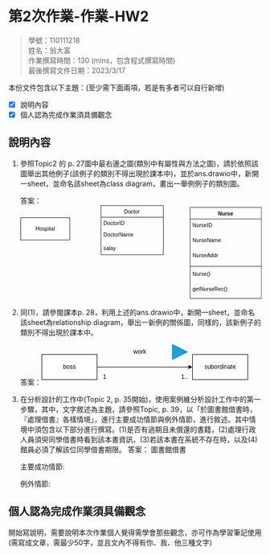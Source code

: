 # 第2次作業-作業-HW2
>
>學號：110111218
><br />
>姓名：翁大富
><br />
>作業撰寫時間：130 (mins，包含程式撰寫時間)
><br />
>最後撰寫文件日期：2023/3/17
>

本份文件包含以下主題：(至少需下面兩項，若是有多者可以自行新增)
- [x] 說明內容
- [x] 個人認為完成作業須具備觀念

## 說明內容

1. 參照Topic2 的 p. 27圖中最右邊之圖(類別中有屬性與方法之圖)，請於依照該圖舉出其他例子(該例子的類別不得出現於課本中)，並於ans.drawio中，新開一sheet，並命名該sheet為class diagram，畫出一舉例例子的類別圖。

    答案：<svg xmlns="http://www.w3.org/2000/svg" xmlns:xlink="http://www.w3.org/1999/xlink" version="1.1" width="541px" viewBox="-0.5 -0.5 541 212" content="&lt;mxfile&gt;&lt;diagram id=&quot;nVhawpruiTTqnRu64rEk&quot; name=&quot;第1頁&quot;&gt;&lt;mxGraphModel dx=&quot;785&quot; dy=&quot;568&quot; grid=&quot;1&quot; gridSize=&quot;10&quot; guides=&quot;1&quot; tooltips=&quot;1&quot; connect=&quot;1&quot; arrows=&quot;1&quot; fold=&quot;1&quot; page=&quot;1&quot; pageScale=&quot;1&quot; pageWidth=&quot;827&quot; pageHeight=&quot;1169&quot; math=&quot;0&quot; shadow=&quot;0&quot;&gt;&lt;root&gt;&lt;mxCell id=&quot;0&quot;/&gt;&lt;mxCell id=&quot;1&quot; parent=&quot;0&quot;/&gt;&lt;mxCell id=&quot;6&quot; value=&quot;Hospital&quot; style=&quot;html=1;&quot; vertex=&quot;1&quot; parent=&quot;1&quot;&gt;&lt;mxGeometry x=&quot;70&quot; y=&quot;217&quot; width=&quot;110&quot; height=&quot;50&quot; as=&quot;geometry&quot;/&gt;&lt;/mxCell&gt;&lt;mxCell id=&quot;7&quot; value=&quot;Nurse&quot; style=&quot;swimlane;fontStyle=1;align=center;verticalAlign=top;childLayout=stackLayout;horizontal=1;startSize=26;horizontalStack=0;resizeParent=1;resizeParentMax=0;resizeLast=0;collapsible=1;marginBottom=0;&quot; vertex=&quot;1&quot; parent=&quot;1&quot;&gt;&lt;mxGeometry x=&quot;450&quot; y=&quot;194&quot; width=&quot;160&quot; height=&quot;204&quot; as=&quot;geometry&quot;/&gt;&lt;/mxCell&gt;&lt;mxCell id=&quot;8&quot; value=&quot;NurseID&quot; style=&quot;text;strokeColor=none;fillColor=none;align=left;verticalAlign=top;spacingLeft=4;spacingRight=4;overflow=hidden;rotatable=0;points=[[0,0.5],[1,0.5]];portConstraint=eastwest;&quot; vertex=&quot;1&quot; parent=&quot;7&quot;&gt;&lt;mxGeometry y=&quot;26&quot; width=&quot;160&quot; height=&quot;34&quot; as=&quot;geometry&quot;/&gt;&lt;/mxCell&gt;&lt;mxCell id=&quot;18&quot; value=&quot;NurseName&quot; style=&quot;text;strokeColor=none;fillColor=none;align=left;verticalAlign=top;spacingLeft=4;spacingRight=4;overflow=hidden;rotatable=0;points=[[0,0.5],[1,0.5]];portConstraint=eastwest;&quot; vertex=&quot;1&quot; parent=&quot;7&quot;&gt;&lt;mxGeometry y=&quot;60&quot; width=&quot;160&quot; height=&quot;34&quot; as=&quot;geometry&quot;/&gt;&lt;/mxCell&gt;&lt;mxCell id=&quot;19&quot; value=&quot;NurseAddr&quot; style=&quot;text;strokeColor=none;fillColor=none;align=left;verticalAlign=top;spacingLeft=4;spacingRight=4;overflow=hidden;rotatable=0;points=[[0,0.5],[1,0.5]];portConstraint=eastwest;&quot; vertex=&quot;1&quot; parent=&quot;7&quot;&gt;&lt;mxGeometry y=&quot;94&quot; width=&quot;160&quot; height=&quot;34&quot; as=&quot;geometry&quot;/&gt;&lt;/mxCell&gt;&lt;mxCell id=&quot;9&quot; value=&quot;&quot; style=&quot;line;strokeWidth=1;fillColor=none;align=left;verticalAlign=middle;spacingTop=-1;spacingLeft=3;spacingRight=3;rotatable=0;labelPosition=right;points=[];portConstraint=eastwest;strokeColor=inherit;&quot; vertex=&quot;1&quot; parent=&quot;7&quot;&gt;&lt;mxGeometry y=&quot;128&quot; width=&quot;160&quot; height=&quot;8&quot; as=&quot;geometry&quot;/&gt;&lt;/mxCell&gt;&lt;mxCell id=&quot;10&quot; value=&quot;Nurse()&quot; style=&quot;text;strokeColor=none;fillColor=none;align=left;verticalAlign=top;spacingLeft=4;spacingRight=4;overflow=hidden;rotatable=0;points=[[0,0.5],[1,0.5]];portConstraint=eastwest;&quot; vertex=&quot;1&quot; parent=&quot;7&quot;&gt;&lt;mxGeometry y=&quot;136&quot; width=&quot;160&quot; height=&quot;34&quot; as=&quot;geometry&quot;/&gt;&lt;/mxCell&gt;&lt;mxCell id=&quot;20&quot; value=&quot;getNurseRec()&quot; style=&quot;text;strokeColor=none;fillColor=none;align=left;verticalAlign=top;spacingLeft=4;spacingRight=4;overflow=hidden;rotatable=0;points=[[0,0.5],[1,0.5]];portConstraint=eastwest;&quot; vertex=&quot;1&quot; parent=&quot;7&quot;&gt;&lt;mxGeometry y=&quot;170&quot; width=&quot;160&quot; height=&quot;34&quot; as=&quot;geometry&quot;/&gt;&lt;/mxCell&gt;&lt;mxCell id=&quot;11&quot; value=&quot;Doctor&quot; style=&quot;swimlane;fontStyle=0;childLayout=stackLayout;horizontal=1;startSize=26;fillColor=none;horizontalStack=0;resizeParent=1;resizeParentMax=0;resizeLast=0;collapsible=1;marginBottom=0;&quot; vertex=&quot;1&quot; parent=&quot;1&quot;&gt;&lt;mxGeometry x=&quot;250&quot; y=&quot;190&quot; width=&quot;140&quot; height=&quot;110&quot; as=&quot;geometry&quot;/&gt;&lt;/mxCell&gt;&lt;mxCell id=&quot;12&quot; value=&quot;DoctorID&quot; style=&quot;text;strokeColor=none;fillColor=none;align=left;verticalAlign=top;spacingLeft=4;spacingRight=4;overflow=hidden;rotatable=0;points=[[0,0.5],[1,0.5]];portConstraint=eastwest;&quot; vertex=&quot;1&quot; parent=&quot;11&quot;&gt;&lt;mxGeometry y=&quot;26&quot; width=&quot;140&quot; height=&quot;26&quot; as=&quot;geometry&quot;/&gt;&lt;/mxCell&gt;&lt;mxCell id=&quot;13&quot; value=&quot;DoctorName&quot; style=&quot;text;strokeColor=none;fillColor=none;align=left;verticalAlign=top;spacingLeft=4;spacingRight=4;overflow=hidden;rotatable=0;points=[[0,0.5],[1,0.5]];portConstraint=eastwest;&quot; vertex=&quot;1&quot; parent=&quot;11&quot;&gt;&lt;mxGeometry y=&quot;52&quot; width=&quot;140&quot; height=&quot;58&quot; as=&quot;geometry&quot;/&gt;&lt;/mxCell&gt;&lt;mxCell id=&quot;17&quot; value=&quot;salay&quot; style=&quot;text;strokeColor=none;fillColor=none;align=left;verticalAlign=top;spacingLeft=4;spacingRight=4;overflow=hidden;rotatable=0;points=[[0,0.5],[1,0.5]];portConstraint=eastwest;&quot; vertex=&quot;1&quot; parent=&quot;1&quot;&gt;&lt;mxGeometry x=&quot;250&quot; y=&quot;272&quot; width=&quot;140&quot; height=&quot;30&quot; as=&quot;geometry&quot;/&gt;&lt;/mxCell&gt;&lt;/root&gt;&lt;/mxGraphModel&gt;&lt;/diagram&gt;&lt;/mxfile&gt;" onclick="(function(svg){var src=window.event.target||window.event.srcElement;while (src!=null&amp;&amp;src.nodeName.toLowerCase()!='a'){src=src.parentNode;}if(src==null){if(svg.wnd!=null&amp;&amp;!svg.wnd.closed){svg.wnd.focus();}else{var r=function(evt){if(evt.data=='ready'&amp;&amp;evt.source==svg.wnd){svg.wnd.postMessage(decodeURIComponent(svg.getAttribute('content')),'*');window.removeEventListener('message',r);}};window.addEventListener('message',r);svg.wnd=window.open('https://viewer.diagrams.net/?client=1&amp;page=0&amp;edit=_blank');}}})(this);" style="cursor:pointer;max-width:100%;max-height:212px;"><defs><clipPath id="mx-clip-384-35-152-34-0"><rect x="384" y="35" width="152" height="34"/></clipPath><clipPath id="mx-clip-384-69-152-34-0"><rect x="384" y="69" width="152" height="34"/></clipPath><clipPath id="mx-clip-384-103-152-34-0"><rect x="384" y="103" width="152" height="34"/></clipPath><clipPath id="mx-clip-384-145-152-34-0"><rect x="384" y="145" width="152" height="34"/></clipPath><clipPath id="mx-clip-384-179-152-34-0"><rect x="384" y="179" width="152" height="34"/></clipPath><clipPath id="mx-clip-184-31-132-26-0"><rect x="184" y="31" width="132" height="26"/></clipPath><clipPath id="mx-clip-184-57-132-58-0"><rect x="184" y="57" width="132" height="58"/></clipPath><clipPath id="mx-clip-184-87-132-30-0"><rect x="184" y="87" width="132" height="30"/></clipPath></defs><g><rect x="0" y="27" width="110" height="50" fill="rgb(255, 255, 255)" stroke="rgb(0, 0, 0)" pointer-events="all"/><g transform="translate(-0.5 -0.5)"><switch><foreignObject pointer-events="none" width="100%" height="100%" requiredFeatures="http://www.w3.org/TR/SVG11/feature#Extensibility" style="overflow: visible; text-align: left;"><div xmlns="http://www.w3.org/1999/xhtml" style="display: flex; align-items: unsafe center; justify-content: unsafe center; width: 1px; height: 1px; padding-top: 52px; margin-left: 55px;"><div data-drawio-colors="color: rgb(0, 0, 0); " style="box-sizing: border-box; font-size: 0px; text-align: center;"><div style="display: inline-block; font-size: 12px; font-family: Helvetica; color: rgb(0, 0, 0); line-height: 1.2; pointer-events: all; white-space: nowrap;">Hospital</div></div></div></foreignObject><text x="55" y="56" fill="rgb(0, 0, 0)" font-family="Helvetica" font-size="12px" text-anchor="middle">Hospital</text></switch></g><path d="M 380 30 L 380 4 L 540 4 L 540 30" fill="rgb(255, 255, 255)" stroke="rgb(0, 0, 0)" stroke-miterlimit="10" pointer-events="all"/><path d="M 380 30 L 380 208 L 540 208 L 540 30" fill="none" stroke="rgb(0, 0, 0)" stroke-miterlimit="10" pointer-events="none"/><path d="M 380 30 L 540 30" fill="none" stroke="rgb(0, 0, 0)" stroke-miterlimit="10" pointer-events="none"/><g fill="rgb(0, 0, 0)" font-family="Helvetica" font-weight="bold" pointer-events="none" text-anchor="middle" font-size="12px"><text x="459.5" y="21.5">Nurse</text></g><g fill="rgb(0, 0, 0)" font-family="Helvetica" pointer-events="none" clip-path="url(#mx-clip-384-35-152-34-0)" font-size="12px"><text x="385.5" y="47.5">NurseID</text></g><g fill="rgb(0, 0, 0)" font-family="Helvetica" pointer-events="none" clip-path="url(#mx-clip-384-69-152-34-0)" font-size="12px"><text x="385.5" y="81.5">NurseName</text></g><g fill="rgb(0, 0, 0)" font-family="Helvetica" pointer-events="none" clip-path="url(#mx-clip-384-103-152-34-0)" font-size="12px"><text x="385.5" y="115.5">NurseAddr</text></g><path d="M 380 136 L 540 136" fill="none" stroke="rgb(0, 0, 0)" stroke-miterlimit="10" pointer-events="none"/><g fill="rgb(0, 0, 0)" font-family="Helvetica" pointer-events="none" clip-path="url(#mx-clip-384-145-152-34-0)" font-size="12px"><text x="385.5" y="157.5">Nurse()</text></g><g fill="rgb(0, 0, 0)" font-family="Helvetica" pointer-events="none" clip-path="url(#mx-clip-384-179-152-34-0)" font-size="12px"><text x="385.5" y="191.5">getNurseRec()</text></g><path d="M 180 26 L 180 0 L 320 0 L 320 26" fill="none" stroke="rgb(0, 0, 0)" stroke-miterlimit="10" pointer-events="none"/><path d="M 180 26 L 180 110 L 320 110 L 320 26" fill="none" stroke="rgb(0, 0, 0)" stroke-miterlimit="10" pointer-events="none"/><path d="M 180 26 L 320 26" fill="none" stroke="rgb(0, 0, 0)" stroke-miterlimit="10" pointer-events="none"/><g fill="rgb(0, 0, 0)" font-family="Helvetica" pointer-events="none" text-anchor="middle" font-size="12px"><text x="249.5" y="17.5">Doctor</text></g><g fill="rgb(0, 0, 0)" font-family="Helvetica" pointer-events="none" clip-path="url(#mx-clip-184-31-132-26-0)" font-size="12px"><text x="185.5" y="43.5">DoctorID</text></g><g fill="rgb(0, 0, 0)" font-family="Helvetica" pointer-events="none" clip-path="url(#mx-clip-184-57-132-58-0)" font-size="12px"><text x="185.5" y="69.5">DoctorName</text></g><g fill="rgb(0, 0, 0)" font-family="Helvetica" pointer-events="none" clip-path="url(#mx-clip-184-87-132-30-0)" font-size="12px"><text x="185.5" y="99.5">salay</text></g></g><switch><g requiredFeatures="http://www.w3.org/TR/SVG11/feature#Extensibility"/><a transform="translate(0,-5)" xlink:href="https://www.diagrams.net/doc/faq/svg-export-text-problems" target="_blank"><text text-anchor="middle" font-size="10px" x="50%" y="100%">Text is not SVG - cannot display</text></a></switch></svg>

2. 同(1)，請參閱課本p. 28，利用上述的ans.drawio中，新開一sheet，並命名該sheet為relationship diagram，舉出一新例的關係圖，同樣的，該新例子的類別不得出現於課本中。

    答案：<svg xmlns="http://www.w3.org/2000/svg" xmlns:xlink="http://www.w3.org/1999/xlink" version="1.1" width="411px" viewBox="-0.5 -0.5 411 81" content="&lt;mxfile&gt;&lt;diagram id=&quot;5MWkI2qM6--w77TpJ5rL&quot; name=&quot;第1頁&quot;&gt;&lt;mxGraphModel dx=&quot;785&quot; dy=&quot;568&quot; grid=&quot;1&quot; gridSize=&quot;10&quot; guides=&quot;1&quot; tooltips=&quot;1&quot; connect=&quot;1&quot; arrows=&quot;1&quot; fold=&quot;1&quot; page=&quot;1&quot; pageScale=&quot;1&quot; pageWidth=&quot;827&quot; pageHeight=&quot;1169&quot; math=&quot;0&quot; shadow=&quot;0&quot;&gt;&lt;root&gt;&lt;mxCell id=&quot;0&quot;/&gt;&lt;mxCell id=&quot;1&quot; parent=&quot;0&quot;/&gt;&lt;mxCell id=&quot;4&quot; style=&quot;edgeStyle=none;html=1;exitX=1;exitY=0.5;exitDx=0;exitDy=0;entryX=0;entryY=0.5;entryDx=0;entryDy=0;&quot; edge=&quot;1&quot; parent=&quot;1&quot; source=&quot;2&quot; target=&quot;3&quot;&gt;&lt;mxGeometry relative=&quot;1&quot; as=&quot;geometry&quot;/&gt;&lt;/mxCell&gt;&lt;mxCell id=&quot;2&quot; value=&quot;boss&quot; style=&quot;html=1;&quot; vertex=&quot;1&quot; parent=&quot;1&quot;&gt;&lt;mxGeometry x=&quot;150&quot; y=&quot;300&quot; width=&quot;110&quot; height=&quot;50&quot; as=&quot;geometry&quot;/&gt;&lt;/mxCell&gt;&lt;mxCell id=&quot;3&quot; value=&quot;subordinate&quot; style=&quot;html=1;&quot; vertex=&quot;1&quot; parent=&quot;1&quot;&gt;&lt;mxGeometry x=&quot;450&quot; y=&quot;300&quot; width=&quot;110&quot; height=&quot;50&quot; as=&quot;geometry&quot;/&gt;&lt;/mxCell&gt;&lt;mxCell id=&quot;5&quot; value=&quot;&quot; style=&quot;triangle;whiteSpace=wrap;html=1;fillColor=#1ba1e2;fontColor=#ffffff;strokeColor=#006EAF;&quot; vertex=&quot;1&quot; parent=&quot;1&quot;&gt;&lt;mxGeometry x=&quot;410&quot; y=&quot;280&quot; width=&quot;30&quot; height=&quot;30&quot; as=&quot;geometry&quot;/&gt;&lt;/mxCell&gt;&lt;mxCell id=&quot;6&quot; value=&quot;work&quot; style=&quot;text;html=1;align=center;verticalAlign=middle;resizable=0;points=[];autosize=1;strokeColor=none;fillColor=none;&quot; vertex=&quot;1&quot; parent=&quot;1&quot;&gt;&lt;mxGeometry x=&quot;320&quot; y=&quot;280&quot; width=&quot;50&quot; height=&quot;30&quot; as=&quot;geometry&quot;/&gt;&lt;/mxCell&gt;&lt;mxCell id=&quot;7&quot; value=&quot;1&quot; style=&quot;text;html=1;align=center;verticalAlign=middle;resizable=0;points=[];autosize=1;strokeColor=none;fillColor=none;&quot; vertex=&quot;1&quot; parent=&quot;1&quot;&gt;&lt;mxGeometry x=&quot;260&quot; y=&quot;330&quot; width=&quot;30&quot; height=&quot;30&quot; as=&quot;geometry&quot;/&gt;&lt;/mxCell&gt;&lt;mxCell id=&quot;8&quot; value=&quot;1..*&quot; style=&quot;text;html=1;align=center;verticalAlign=middle;resizable=0;points=[];autosize=1;strokeColor=none;fillColor=none;&quot; vertex=&quot;1&quot; parent=&quot;1&quot;&gt;&lt;mxGeometry x=&quot;414&quot; y=&quot;330&quot; width=&quot;40&quot; height=&quot;30&quot; as=&quot;geometry&quot;/&gt;&lt;/mxCell&gt;&lt;/root&gt;&lt;/mxGraphModel&gt;&lt;/diagram&gt;&lt;/mxfile&gt;" onclick="(function(svg){var src=window.event.target||window.event.srcElement;while (src!=null&amp;&amp;src.nodeName.toLowerCase()!='a'){src=src.parentNode;}if(src==null){if(svg.wnd!=null&amp;&amp;!svg.wnd.closed){svg.wnd.focus();}else{var r=function(evt){if(evt.data=='ready'&amp;&amp;evt.source==svg.wnd){svg.wnd.postMessage(decodeURIComponent(svg.getAttribute('content')),'*');window.removeEventListener('message',r);}};window.addEventListener('message',r);svg.wnd=window.open('https://viewer.diagrams.net/?client=1&amp;page=0&amp;edit=_blank');}}})(this);" style="cursor:pointer;max-width:100%;max-height:81px;"><defs/><g><path d="M 110 45 L 293.63 45" fill="none" stroke="rgb(0, 0, 0)" stroke-miterlimit="10" pointer-events="stroke"/><path d="M 298.88 45 L 291.88 48.5 L 293.63 45 L 291.88 41.5 Z" fill="rgb(0, 0, 0)" stroke="rgb(0, 0, 0)" stroke-miterlimit="10" pointer-events="all"/><rect x="0" y="20" width="110" height="50" fill="rgb(255, 255, 255)" stroke="rgb(0, 0, 0)" pointer-events="all"/><g transform="translate(-0.5 -0.5)"><switch><foreignObject pointer-events="none" width="100%" height="100%" requiredFeatures="http://www.w3.org/TR/SVG11/feature#Extensibility" style="overflow: visible; text-align: left;"><div xmlns="http://www.w3.org/1999/xhtml" style="display: flex; align-items: unsafe center; justify-content: unsafe center; width: 1px; height: 1px; padding-top: 45px; margin-left: 55px;"><div data-drawio-colors="color: rgb(0, 0, 0); " style="box-sizing: border-box; font-size: 0px; text-align: center;"><div style="display: inline-block; font-size: 12px; font-family: Helvetica; color: rgb(0, 0, 0); line-height: 1.2; pointer-events: all; white-space: nowrap;">boss</div></div></div></foreignObject><text x="55" y="49" fill="rgb(0, 0, 0)" font-family="Helvetica" font-size="12px" text-anchor="middle">boss</text></switch></g><rect x="300" y="20" width="110" height="50" fill="rgb(255, 255, 255)" stroke="rgb(0, 0, 0)" pointer-events="all"/><g transform="translate(-0.5 -0.5)"><switch><foreignObject pointer-events="none" width="100%" height="100%" requiredFeatures="http://www.w3.org/TR/SVG11/feature#Extensibility" style="overflow: visible; text-align: left;"><div xmlns="http://www.w3.org/1999/xhtml" style="display: flex; align-items: unsafe center; justify-content: unsafe center; width: 1px; height: 1px; padding-top: 45px; margin-left: 355px;"><div data-drawio-colors="color: rgb(0, 0, 0); " style="box-sizing: border-box; font-size: 0px; text-align: center;"><div style="display: inline-block; font-size: 12px; font-family: Helvetica; color: rgb(0, 0, 0); line-height: 1.2; pointer-events: all; white-space: nowrap;">subordinate</div></div></div></foreignObject><text x="355" y="49" fill="rgb(0, 0, 0)" font-family="Helvetica" font-size="12px" text-anchor="middle">subordinate</text></switch></g><path d="M 260 0 L 290 15 L 260 30 Z" fill="#1ba1e2" stroke="#006eaf" stroke-miterlimit="10" pointer-events="all"/><rect x="170" y="0" width="50" height="30" fill="none" stroke="none" pointer-events="all"/><g transform="translate(-0.5 -0.5)"><switch><foreignObject pointer-events="none" width="100%" height="100%" requiredFeatures="http://www.w3.org/TR/SVG11/feature#Extensibility" style="overflow: visible; text-align: left;"><div xmlns="http://www.w3.org/1999/xhtml" style="display: flex; align-items: unsafe center; justify-content: unsafe center; width: 1px; height: 1px; padding-top: 15px; margin-left: 195px;"><div data-drawio-colors="color: rgb(0, 0, 0); " style="box-sizing: border-box; font-size: 0px; text-align: center;"><div style="display: inline-block; font-size: 12px; font-family: Helvetica; color: rgb(0, 0, 0); line-height: 1.2; pointer-events: all; white-space: nowrap;">work</div></div></div></foreignObject><text x="195" y="19" fill="rgb(0, 0, 0)" font-family="Helvetica" font-size="12px" text-anchor="middle">work</text></switch></g><rect x="110" y="50" width="30" height="30" fill="none" stroke="none" pointer-events="all"/><g transform="translate(-0.5 -0.5)"><switch><foreignObject pointer-events="none" width="100%" height="100%" requiredFeatures="http://www.w3.org/TR/SVG11/feature#Extensibility" style="overflow: visible; text-align: left;"><div xmlns="http://www.w3.org/1999/xhtml" style="display: flex; align-items: unsafe center; justify-content: unsafe center; width: 1px; height: 1px; padding-top: 65px; margin-left: 125px;"><div data-drawio-colors="color: rgb(0, 0, 0); " style="box-sizing: border-box; font-size: 0px; text-align: center;"><div style="display: inline-block; font-size: 12px; font-family: Helvetica; color: rgb(0, 0, 0); line-height: 1.2; pointer-events: all; white-space: nowrap;">1</div></div></div></foreignObject><text x="125" y="69" fill="rgb(0, 0, 0)" font-family="Helvetica" font-size="12px" text-anchor="middle">1</text></switch></g><rect x="264" y="50" width="40" height="30" fill="none" stroke="none" pointer-events="all"/><g transform="translate(-0.5 -0.5)"><switch><foreignObject pointer-events="none" width="100%" height="100%" requiredFeatures="http://www.w3.org/TR/SVG11/feature#Extensibility" style="overflow: visible; text-align: left;"><div xmlns="http://www.w3.org/1999/xhtml" style="display: flex; align-items: unsafe center; justify-content: unsafe center; width: 1px; height: 1px; padding-top: 65px; margin-left: 284px;"><div data-drawio-colors="color: rgb(0, 0, 0); " style="box-sizing: border-box; font-size: 0px; text-align: center;"><div style="display: inline-block; font-size: 12px; font-family: Helvetica; color: rgb(0, 0, 0); line-height: 1.2; pointer-events: all; white-space: nowrap;">1..*</div></div></div></foreignObject><text x="284" y="69" fill="rgb(0, 0, 0)" font-family="Helvetica" font-size="12px" text-anchor="middle">1..*</text></switch></g></g><switch><g requiredFeatures="http://www.w3.org/TR/SVG11/feature#Extensibility"/><a transform="translate(0,-5)" xlink:href="https://www.diagrams.net/doc/faq/svg-export-text-problems" target="_blank"><text text-anchor="middle" font-size="10px" x="50%" y="100%">Text is not SVG - cannot display</text></a></switch></svg>

3. 在分析設計的工作中(Topic 2, p. 35開始)，使用案例維分析設計工作中的第一步驟，其中，文字敘述為主題，請參照Topic, p. 39，以「於圖書館借書時，『處理借書』各樣情境」，進行主要成功情節與例外情節，進行敘述。其中情境中須包含以下部分進行撰寫。(1)是否有過期且未償還的書籍，(2)處理行政人員須臾同學借書時看到該本書資訊，(3)若該本書在系統不存在時，以及(4)館員必須了解該位同學借書期限。
    答案：
    圖書館借書

    主要成功情節:

    例外情節:



## 個人認為完成作業須具備觀念

開始寫說明，需要說明本次作業個人覺得需學會那些觀念，亦可作為學習筆記使用 (需寫成文章，需最少50字，並且文內不得有你、我、他三種文字)
